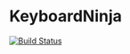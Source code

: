 # KeyboardNinja
[![Build Status](https://travis-ci.com/AlekseiTiutenkov/KeyboardNinja.svg?branch=master)](https://travis-ci.com/AlekseiTiutenkov/KeyboardNinja)